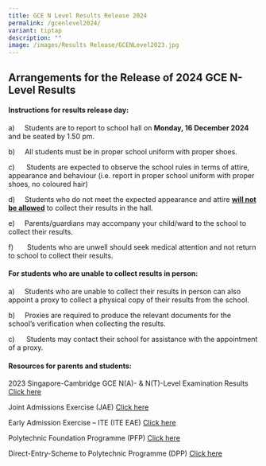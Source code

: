```yaml
---
title: GCE N Level Results Release 2024
permalink: /gcenlevel2024/
variant: tiptap
description: ""
image: /images/Results Release/GCENLevel2023.jpg
---
```

<h2>Arrangements for the Release of 2024 GCE N-Level Results<br></h2>
<h4><strong>Instructions for results release day:</strong></h4>
<p>a)&nbsp;&nbsp;&nbsp;&nbsp; Students are to report to school hall on <strong>Monday, 16 December 2024</strong> and
be seated by 1.50 pm.</p>
<p>b)&nbsp;&nbsp;&nbsp;&nbsp; All students must be in proper school uniform
with proper shoes.</p>
<p>c)&nbsp;&nbsp;&nbsp;&nbsp;&nbsp; Students are expected to observe the
school rules in terms of attire, appearance and behaviour (i.e. report
in proper school uniform with proper shoes, no coloured hair)</p>
<p>d)&nbsp;&nbsp;&nbsp;&nbsp; Students who do not meet the expected appearance
and attire&nbsp;<strong><u>will not be allowed</u></strong>&nbsp;to collect
their results in the hall.&nbsp;</p>
<p>e)&nbsp;&nbsp;&nbsp;&nbsp; Parents/guardians may accompany your child/ward
to the school to collect their results.</p>
<p>f)&nbsp;&nbsp;&nbsp;&nbsp;&nbsp;&nbsp; Students who are unwell should
seek medical attention and not return to school to collect their results.</p>
<h4><strong>For students who are unable to collect results in person:</strong></h4>
<p>a)&nbsp;&nbsp;&nbsp;&nbsp; Students who are unable to collect their results
in person can also appoint a proxy to collect a physical copy of their
results from the school.</p>
<p>b)&nbsp;&nbsp;&nbsp;&nbsp; Proxies are required to produce the relevant
documents for the school’s verification when collecting the results.</p>
<p>c)&nbsp;&nbsp;&nbsp;&nbsp;&nbsp; Students may contact their school for
assistance with the appointment of a proxy.</p>
<h4><strong>Resources for parents and students:</strong></h4>
<p>2023 Singapore-Cambridge GCE N(A)- &amp; N(T)-Level Examination Results
<a href="https://www.moe.gov.sg/news/press-releases/20231211-release-of-the-2023-singapore-cambridge-gce-na-nt-level-examination-results#:~:text=The%20results%20of%20the%202023,18%20December%202023%2C%202.00pm." rel="noopener noreferrer nofollow" target="_blank">Click here</a>
</p>
<p>Joint Admissions Exercise (JAE) <a href="https://www.moe.gov.sg/post-secondary/admissions/jae" rel="noopener noreferrer nofollow" target="_blank">Click here</a>
</p>
<p>Early Admission Exercise – ITE (ITE EAE) <a href="https://www.ite.edu.sg/admissions/full-time-courses/early-admissions-exercise" rel="noopener noreferrer nofollow" target="_blank">Click here</a>
</p>
<p>Polytechnic Foundation Programme (PFP) <a href="https://pfp.polytechnic.edu.sg/PFP/pfp_eligibility.html" rel="noopener noreferrer nofollow" target="_blank">Click here</a>
</p>
<p>Direct-Entry-Scheme to Polytechnic Programme (DPP) <a href="https://www.moe.gov.sg/post-secondary/admissions/dpp" rel="noopener noreferrer nofollow" target="_blank">Click here</a>
</p>
<p></p>